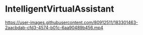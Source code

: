 # IntelligentVirtualAssistant


https://user-images.githubusercontent.com/80912511/183301463-2aacbdab-cfd3-4574-b01c-6aa90489b456.mp4

